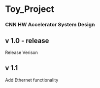# Toy_Project


### CNN HW Accelerator System Design
## v 1.0 - release
  Release Verison
## v 1.1
  Add Ethernet functionality
